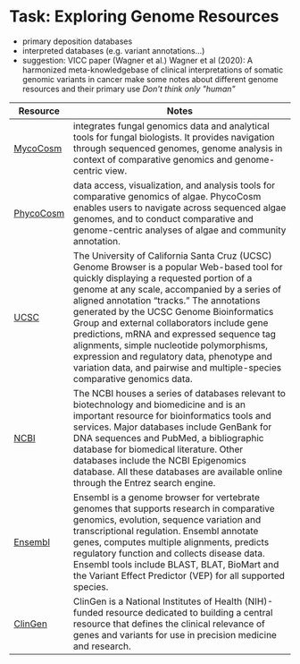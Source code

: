 # Task: Exploring Genome Resources
- primary deposition databases
- interpreted databases (e.g. variant annotations...)
- suggestion: VICC paper (Wagner et al.)
  Wagner et al (2020): A harmonized meta-knowledgebase of clinical interpretations of somatic genomic variants in cancer
make some notes about different genome resources and their primary use
*Don't think only "human"*

|Resource | Notes |
|---------|-------|
| [MycoCosm](https://mycocosm.jgi.doe.gov/mycocosm/home) | integrates fungal genomics data and analytical tools for fungal biologists. It provides navigation through sequenced genomes, genome analysis in context of comparative genomics and genome-centric view. |
| [PhycoCosm](https://jgi.doe.gov/our-science/science-programs/fungal-genomics/phycocosm-algal-portal/) | data access, visualization, and analysis tools for comparative genomics of algae. PhycoCosm enables users to navigate across sequenced algae genomes, and to conduct comparative and genome-centric analyses of algae and community annotation. |
| [UCSC](http://genome.cse.ucsc.edu/) | The University of California Santa Cruz (UCSC) Genome Browser is a popular Web-based tool for quickly displaying a requested portion of a genome at any scale, accompanied by a series of aligned annotation “tracks.” The annotations generated by the UCSC Genome Bioinformatics Group and external collaborators include gene predictions, mRNA and expressed sequence tag alignments, simple nucleotide polymorphisms, expression and regulatory data, phenotype and variation data, and pairwise and multiple-species comparative genomics data. |
| [NCBI](https://www.ncbi.nlm.nih.gov/) | The NCBI houses a series of databases relevant to biotechnology and biomedicine and is an important resource for bioinformatics tools and services. Major databases include GenBank for DNA sequences and PubMed, a bibliographic database for biomedical literature. Other databases include the NCBI Epigenomics database. All these databases are available online through the Entrez search engine. |
| [Ensembl](http://www.ensembl.org/index.html) | Ensembl is a genome browser for vertebrate genomes that supports research in comparative genomics, evolution, sequence variation and transcriptional regulation. Ensembl annotate genes, computes multiple alignments, predicts regulatory function and collects disease data. Ensembl tools include BLAST, BLAT, BioMart and the Variant Effect Predictor (VEP) for all supported species. |
| [ClinGen](https://clinicalgenome.org/) | ClinGen is a National Institutes of Health (NIH)-funded resource dedicated to building a central resource that defines the clinical relevance of genes and variants for use in precision medicine and research. |



